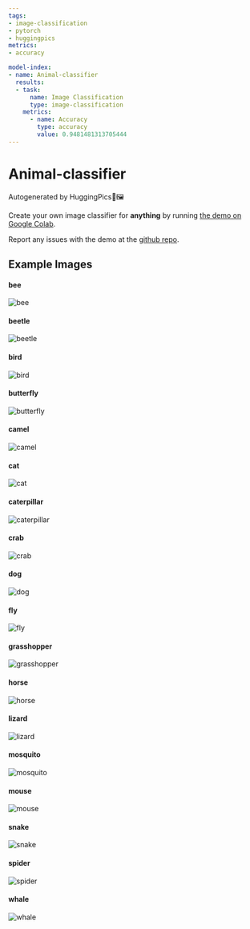 ```yaml
---
tags:
- image-classification
- pytorch
- huggingpics
metrics:
- accuracy

model-index:
- name: Animal-classifier
  results:
  - task:
      name: Image Classification
      type: image-classification
    metrics:
      - name: Accuracy
        type: accuracy
        value: 0.9481481313705444
---
```


# Animal-classifier


Autogenerated by HuggingPics🤗🖼️

Create your own image classifier for **anything** by running [the demo on Google Colab](https://colab.research.google.com/github/nateraw/huggingpics/blob/main/HuggingPics.ipynb).

Report any issues with the demo at the [github repo](https://github.com/nateraw/huggingpics).


## Example Images


#### bee

![bee](images/bee.jpg)

#### beetle

![beetle](images/beetle.jpg)

#### bird

![bird](images/bird.jpg)

#### butterfly

![butterfly](images/butterfly.jpg)

#### camel

![camel](images/camel.jpg)

#### cat

![cat](images/cat.jpg)

#### caterpillar

![caterpillar](images/caterpillar.jpg)

#### crab

![crab](images/crab.jpg)

#### dog

![dog](images/dog.jpg)

#### fly

![fly](images/fly.jpg)

#### grasshopper

![grasshopper](images/grasshopper.jpg)

#### horse

![horse](images/horse.jpg)

#### lizard

![lizard](images/lizard.jpg)

#### mosquito

![mosquito](images/mosquito.jpg)

#### mouse

![mouse](images/mouse.jpg)

#### snake

![snake](images/snake.jpg)

#### spider

![spider](images/spider.jpg)

#### whale

![whale](images/whale.jpg)